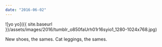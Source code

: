 ```yaml
---
date: "2016-06-02"
---
```


![yo yo]({{ site.baseurl }}/assets/images/2016/tumblr_o850faUrh01r16syio1_1280-1024x768.jpg)

New shoes, the sames. Cat leggings, the sames.
